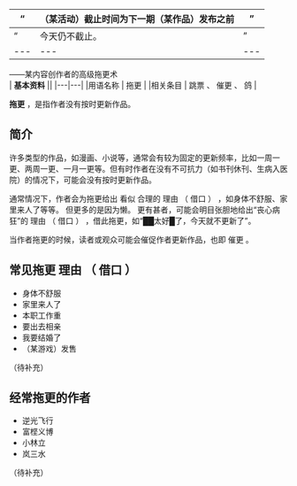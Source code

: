 |  “  |  （某活动）截止时间为下一期（某作品）发布之前  |  ”   
---|---|---  
|  “  |  今天仍不截止。  |  ”   
---|---|---  
——某内容创作者的高级拖更术  
|  **基本资料**  ||
|---|---|
|用语名称  |  拖更   |
|相关条目  |  跳票  、  催更  、  鸽   |
  
**拖更** ，是指作者没有按时更新作品。

##  简介

许多类型的作品，如漫画、小说等，通常会有较为固定的更新频率，比如一周一更、两周一更、一月一更等。但有时作者在没有不可抗力（如书刊休刊、生病入医院）的情况下，可能会没有按时更新作品。

通常情况下，作者会为拖更给出  看似  合理的  理由  （  借口  ）  ，如身体不舒服、家里来人了等等。  但更多的是因为懒。
更有甚者，可能会明目张胆地给出“丧心病狂”的  理由  （  借口  ）  ，借此拖更，如“██太好█了，今天就不更新了”。

当作者拖更的时候，读者或观众可能会催促作者更新作品，也即  催更  。

##  常见拖更  理由  （  借口  ）

  * 身体不舒服 
  * 家里来人了 
  * 本职工作重 
  * 要出去相亲 
  * 我要结婚了 
  * （某游戏）发售 

（待补充）

##  经常拖更的作者

  * 逆光飞行 
  * 富㭴义博 
  * 小林立 
  * 岚三水 

（待补充）

  

